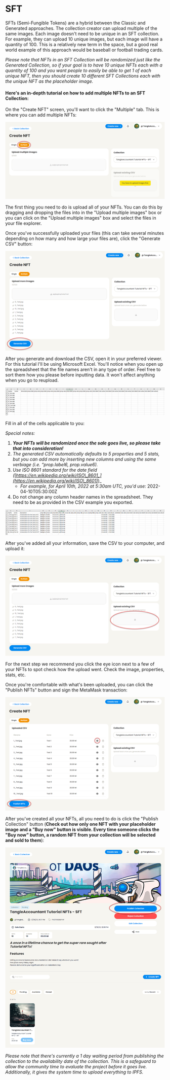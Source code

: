 # SFT

SFTs (Semi-Fungible Tokens) are a hybrid between the Classic and Generated approaches. The collection creator can upload multiple of the same images. Each image doesn't need to be unique in an SFT collection. For example, they can upload 10 unique images, but each image will have a quantity of 100. This is a relatively new term in the space, but a good real world example of this approach would be baseball or football trading cards.

_Please note that NFTs in an SFT Collection will be randomized just like the Generated Collection, so if your goal is to have 10 unique NFTs each with a quantity of 100 and you want people to easily be able to get 1 of each unique NFT, then you should create 10 different SFT Collections each with the unique NFT as the placeholder image._

#### **Here's an in-depth tutorial on how to add multiple NFTs to an SFT Collection:**

On the "Create NFT" screen, you'll want to click the "Multiple" tab. This is where you can add multiple NFTs:

![](<../../.gitbook/assets/image (27) (1).png>)

The first thing you need to do is upload all of your NFTs. You can do this by dragging and dropping the files into in the "Upload multiple images" box or you can click on the "Upload multiple images" box and select the files in your file explorer.

Once you've successfully uploaded your files (this can take several minutes depending on how many and how large your files are), click the "Generate CSV" button:

![](<../../.gitbook/assets/image (32).png>)

After you generate and download the CSV, open it in your preferred viewer. For this tutorial I'll be using Microsoft Excel. You'll notice when you open up the spreadsheet that the file names aren't in any type of order. Feel free to sort them how you please before inputting data. It won't affect anything when you go to reupload.

![](<../../.gitbook/assets/image (23).png>)

Fill in all of the cells applicable to you:

_Special notes:_

1. _**Your NFTs will be randomized once the sale goes live, so please take that into consideration!**_
2. _The generated CSV automatically defaults to 5 properties and 5 stats, but you can add more by inserting new columns and using the same verbiage (i.e. “prop.label6, prop.value6)._
3. _Use ISO 8601 standard for the date field (_[_https://en.wikipedia.org/wiki/ISO\_8601_](https://en.wikipedia.org/wiki/ISO\_8601)_)_
   * _For example, for April 10th, 2022 at 5:30am UTC, you'd use:_ 2022-04-10T05:30:00Z
4. Do not change any column header names in the spreadsheet. They need to be as provided in the CSV example you exported.

![](<../../.gitbook/assets/image (30) (1).png>)

After you've added all your information, save the CSV to your computer, and upload it:

![](<../../.gitbook/assets/image (4).png>)

For the next step we recommend you click the eye icon next to a few of your NFTs to spot check how the upload went. Check the image, properties, stats, etc.

Once you're comfortable with what's been uploaded, you can click the "Publish NFTs" button and sign the MetaMask transaction:

![](<../../.gitbook/assets/image (33) (1).png>)

After you've created all your NFTs, all you need to do is click the "Publish Collection" button (**Check out how only one NFT with your placeholder image and a "Buy now" button is visible. Every time someone clicks the "Buy now" button, a random NFT from your collection will be selected and sold to them**):

![](<../../.gitbook/assets/image (29).png>)

_Please note that there's currently a 1 day waiting period from publishing the collection to the availability date of the collection. This is a safeguard to allow the community time to evaluate the project before it goes live. Additionally, it gives the system time to upload everything to IPFS._
